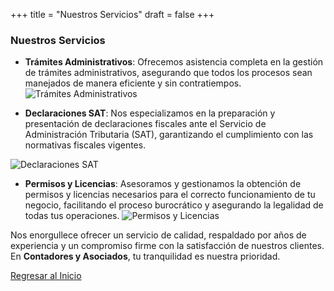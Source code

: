 +++
title = "Nuestros Servicios"
draft = false
+++

### Nuestros Servicios

- **Trámites Administrativos**: Ofrecemos asistencia completa en la gestión de trámites administrativos, asegurando que todos los procesos sean manejados de manera eficiente y sin contratiempos.
![Trámites Administrativos](/images/tramittes.png#thumbnail) 

- **Declaraciones SAT**: Nos especializamos en la preparación y presentación de declaraciones fiscales ante el Servicio de Administración Tributaria (SAT), garantizando el cumplimiento con las normativas fiscales vigentes.

![Declaraciones SAT](/images/sat.png#sat)

- **Permisos y Licencias**: Asesoramos y gestionamos la obtención de permisos y licencias necesarios para el correcto funcionamiento de tu negocio, facilitando el proceso burocrático y asegurando la legalidad de todas tus operaciones.
![Permisos y Licencias](/images/licencia.png#thumbnail)

Nos enorgullece ofrecer un servicio de calidad, respaldado por años de experiencia y un compromiso firme con la satisfacción de nuestros clientes. En **Contadores y Asociados**, tu tranquilidad es nuestra prioridad.

[Regresar al Inicio](/)
